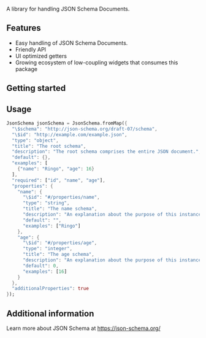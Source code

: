 <!-- 
This README describes the package. If you publish this package to pub.dev,
this README's contents appear on the landing page for your package.

For information about how to write a good package README, see the guide for
[writing package pages](https://dart.dev/guides/libraries/writing-package-pages). 

For general information about developing packages, see the Dart guide for
[creating packages](https://dart.dev/guides/libraries/create-library-packages)
and the Flutter guide for
[developing packages and plugins](https://flutter.dev/developing-packages). 
-->

<!-- TODO: Put a short description of the package here that helps potential users
know whether this package might be useful for them. -->
A library for handling JSON Schema Documents.

## Features

<!-- TODO: List what your package can do. Maybe include images, gifs, or videos. -->
- Easy handling of JSON Schema Documents.
- Friendly API
- UI optimized getters
- Growing ecosystem of low-coupling widgets that consumes this package

## Getting started

<!-- TODO: List prerequisites and provide or point to information on how to
start using the package. -->

## Usage

<!-- TODO: Include short and useful examples for package users. Add longer examples
to `/example` folder.  -->

```dart
JsonSchema jsonSchema = JsonSchema.fromMap({
  "\$schema": "http://json-schema.org/draft-07/schema",
  "\$id": "http://example.com/example.json",
  "type": "object",
  "title": "The root schema",
  "description": "The root schema comprises the entire JSON document.",
  "default": {},
  "examples": [
    {"name": "Ringo", "age": 16}
  ],
  "required": ["id", "name", "age"],
  "properties": {
    "name": {
      "\$id": "#/properties/name",
      "type": "string",
      "title": "The name schema",
      "description": "An explanation about the purpose of this instance.",
      "default": "",
      "examples": ["Ringo"]
    },
    "age": {
      "\$id": "#/properties/age",
      "type": "integer",
      "title": "The age schema",
      "description": "An explanation about the purpose of this instance.",
      "default": 0,
      "examples": [16]
    }
  },
  "additionalProperties": true
});
```

## Additional information

<!-- TODO: Tell users more about the package: where to find more information, how to 
contribute to the package, how to file issues, what response they can expect 
from the package authors, and more. -->
Learn more about JSON Schema at https://json-schema.org/
